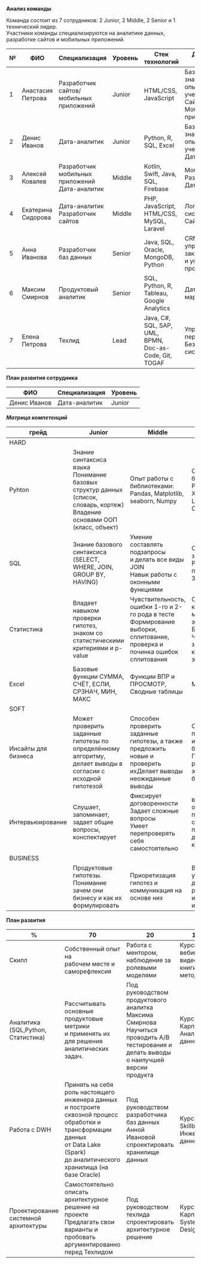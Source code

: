 **Анализ команды**

Команда состоит из 7 сотрудников: 2 Junior, 2 Middle, 2 Senior и 1 технический лидер.
<br/>
Участники команды специализируются на аналитике данных, разработке сайтов и мобильных приложений.


| № | ФИО                | Специализация                                     | Уровень | Стек технологий                                           | Доменная область                                                       | Стаж     |
| - | ------------------ | ------------------------------------------------- | ------- | --------------------------------------------------------- | ---------------------------------------------------------------------- | -------- |
| 1 | Анастасия Петрова  | Разработчик<br>сайтов/мобильных приложений        | Junior  | HTML/CSS, JavaScript                                      | Базовые знания<br>опыт во время учебы<br>Сайты<br>Мобильный приложения | < 1 года |
| 2 | Денис Иванов       | Дата-аналитик                                     | Junior  | Python, R, SQL, Excel                                     | Базовые знания<br>опыт во время учебы<br>Дата                          | < 1 года |
| 3 | Алексей Ковалев    | Разработчик мобильных приложений<br>Дата-аналитик | Middle  | Kotlin, Swift, Java, SQL, Firebase                        | Мобильная Разработка<br>Дата                                           | 3 года   |
| 4 | Екатерина Сидорова | Дата-аналитик<br>Разработчик сайтов               | Middle  | PHP, JavaScript, HTML/CSS,<br>MySQL, Laravel              | Логистические системы<br>Сайты                                         | 4 года   |
| 5 | Анна Иванова       | Разработчик баз данных                            | Senior  | Java, SQL, Oracle, MongoDB, Python                        | CRM системы<br>управления заказами<br>и управления производством       | 10 лет   |
| 6 | Максим Смирнов     | Продуктовый аналитик                              | Senior  | SQL, Python, R, Tableau, Google Analytics                 | Дата, маркетинг                                                        | 5 лет    |
| 7 | Елена Петрова      | Техлид                                            | Lead    | Java, C#, SQL, SAP, UML, BPMN,<br>Doc-as-Code, Git, TOGAF | Управлние персоналом<br>Безопасность систем                            | 15 лет   |

**План развития сотрудника**

| ФИО          | Специализация | Уровень |
| ------------ | ------------- | ------- |
| Денис Иванов | Дата-аналитик | Junior  |

***Матрица компетенций***

| грейд               | Junior                                                                                                                          | Middle                                                                                                                           | Senior                                                                                              |
| ------------------- | ------------------------------------------------------------------------------------------------------------------------------- | -------------------------------------------------------------------------------------------------------------------------------- | --------------------------------------------------------------------------------------------------- |
| HARD                |                                                                                                                                 |                                                                                                                                  |                                                                                                     |
| Pyhton              | Знание синтаксиса языка<br>Понимание базовых структур данных (список, словарь, кортеж)<br>Владение основами ООП (класс, объект) | Опыт работы с библиотеками:<br>Pandas, Matplotlib, seaborn, Numpy                                                                | Опыт работы с библиотеками:<br>PySpark, XGBoost / LightGBM / CatBoost                               |
| SQL                 | Знание базового синтаксиса<br>(SELECT, WHERE, JOIN, GROUP BY, HAVING)                                                           | Умение составлять подзапросы<br>и делать все виды JOIN<br>Навык работы с оконными функциями                                      | Оптимизировать запросы<br>Разрабатывать процедуры<br>Знание T-SQL                                   |
| Cтатистика          | Владеет навыком проверки гипотез,<br>знаком со статистическими критериями и p-value                                             | Чувствительность, ошибки 1-го и 2-го рода в тесте<br>Формирование выборки, сплитование,<br>проверка и починка ошибок сплитования | Оптимальный критерий или метод оценки эффекта. Бутстрап<br>Чеклисты запуска и контроля эксперимента |
| Excel               | Базовые функции СУММА, СЧЁТ, ЕСЛИ, СРЗНАЧ, МИН, МАКС                                                                            | Функции ВПР и ПРОСМОТР, Сводные таблицы                                                                                          | Макросы                                                                                             |
| SOFT                |                                                                                                                                 |                                                                                                                                  |                                                                                                     |
| Инсайты для бизнеса | Может проверить заданные гипотезы по определённому алгоритму, делает выводы в согласии с исходной гипотезой                     | Способен проверить заданные гипотезы, а также предложить новые и проверить ихДелает выводы неожиданные выводы                    | Самостоятельно предлагает инсайты для бизнеса<br>Презентация результатов эксперимента бизнесу       |
| Интервьюирование    | Слушает, запоминает, задает общие вопросы, конспектирует                                                                        | Фиксирует договоренности<br>Задает сложные вопросы<br>Умеет перепроверять себя самостоятельно                                    | вносит оптимальные предложения,<br>согласовывает,<br>проводит ревью документации/кода               |
| BUSINESS            |                                                                                                                                 |                                                                                                                                  |                                                                                                     |
|                     | Продуктовые гипотезы.<br>Понимание зачем они бизнесу и как их формулировать<br>                                                 | Приоретизация гипотез и коммуникация на основе них                                                                               | Выявление угрозы внешней достоверности результатов<br>и способность их обхождения                   |

**План развития**

| %                                       | 70                                                                                                                                                                                          | 20                                                                                                                                                | 10                                          | Сроки       | DoD                                                                                             |
| --------------------------------------- | ------------------------------------------------------------------------------------------------------------------------------------------------------------------------------------------- | ------------------------------------------------------------------------------------------------------------------------------------------------- | ------------------------------------------- | ----------- | ----------------------------------------------------------------------------------------------- |
| Скилл                                   | Собственный опыт на<br>рабочем месте и саморефлексия                                                                                                                                        | Работа с ментором,<br>наблюдение за ролевыми моделями                                                                                             | Курсы, вебинары,<br>видео, книги, методички | Q - квартал | Критерии готовности<br>(Definition of Done, DoD)                                                |
| Аналитика<br>(SQL,Python, Статистика)   | Рассчитывать основные продуктовые метрики<br>и применять их для решения аналитических задач.                                                                                                | Под руководством продуктового аналитка<br>Максима Смирнова<br>Научиться проводить A/B тестирования и<br>делать выводы о наилучшей версии продукта | Курс: Карпов Аналитик данных                | Q2          | 1\. Получен сертификат по курсу<br>2\. Сформировано и протестировано 5 гипотез<br>              |
| Работа с DWH                            | Принять на себя роль настоящего инженера данных<br>и построите сквозной процесс обработки и<br>трансформации данных<br>от Data Lake (Spark)<br>до аналитического хранилища (на базе Oracle) | Под руководством разработчика баз данных<br>Анной Ивановой<br>спроектировать хранилище данных                                                     | Курс: Skillbox Инженер данных               | Q3          | 1\. Получен сертификат по курсу<br>2\. Спроектирована ER диаграмма модели данных                |
| Проектирование<br>системной архитектуры | Самостоятельно описать архитектурное решение на проекте<br>Предлагать свои варианты и<br>пробовать аргументированно перед Техлидом                                                          | Под руководством техлида<br>спроектировать архитектурное решение                                                                                  | Курс: Карпов System Design                  | Q4          | 1\. Получен сертификат по курсу<br>2\. Спроектирована диаграмма компонентов<br>в рамках проекта |